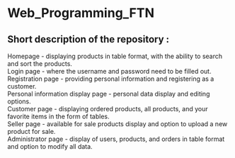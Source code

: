 # Web_Programming_FTN
 
## Short description of the repository :
Homepage - displaying products in table format, with the ability to search and sort the products.<br/>
Login page - where the username and password need to be filled out.<br/>
Registration page - providing personal information and registering as a customer.<br/>
Personal information display page - personal data display and editing options.<br/>
Customer page - displaying ordered products, all products, and your favorite items in the form of tables.<br/>
Seller page - available for sale products display and option to upload a new product for sale.<br/>
Administrator page - display of users, products, and orders in table format and option to modify all data.<br/>